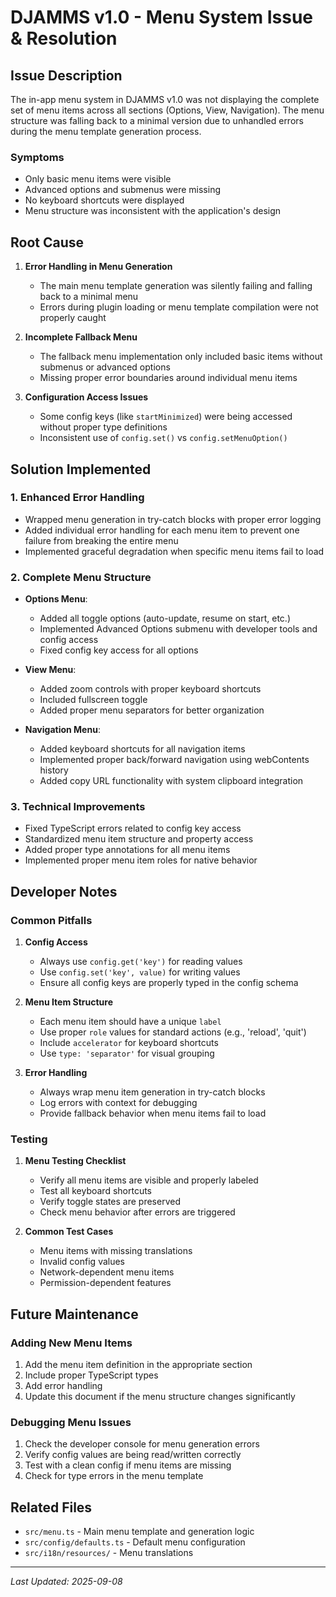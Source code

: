 # DJAMMS v1.0 - Menu System Issue & Resolution

## Issue Description

The in-app menu system in DJAMMS v1.0 was not displaying the complete set of menu items across all sections (Options, View, Navigation). The menu structure was falling back to a minimal version due to unhandled errors during the menu template generation process.

### Symptoms
- Only basic menu items were visible
- Advanced options and submenus were missing
- No keyboard shortcuts were displayed
- Menu structure was inconsistent with the application's design

## Root Cause

1. **Error Handling in Menu Generation**
   - The main menu template generation was silently failing and falling back to a minimal menu
   - Errors during plugin loading or menu template compilation were not properly caught

2. **Incomplete Fallback Menu**
   - The fallback menu implementation only included basic items without submenus or advanced options
   - Missing proper error boundaries around individual menu items

3. **Configuration Access Issues**
   - Some config keys (like `startMinimized`) were being accessed without proper type definitions
   - Inconsistent use of `config.set()` vs `config.setMenuOption()`

## Solution Implemented

### 1. Enhanced Error Handling
- Wrapped menu generation in try-catch blocks with proper error logging
- Added individual error handling for each menu item to prevent one failure from breaking the entire menu
- Implemented graceful degradation when specific menu items fail to load

### 2. Complete Menu Structure
- **Options Menu**:
  - Added all toggle options (auto-update, resume on start, etc.)
  - Implemented Advanced Options submenu with developer tools and config access
  - Fixed config key access for all options

- **View Menu**:
  - Added zoom controls with proper keyboard shortcuts
  - Included fullscreen toggle
  - Added proper menu separators for better organization

- **Navigation Menu**:
  - Added keyboard shortcuts for all navigation items
  - Implemented proper back/forward navigation using webContents history
  - Added copy URL functionality with system clipboard integration

### 3. Technical Improvements
- Fixed TypeScript errors related to config key access
- Standardized menu item structure and property access
- Added proper type annotations for all menu items
- Implemented proper menu item roles for native behavior

## Developer Notes

### Common Pitfalls
1. **Config Access**
   - Always use `config.get('key')` for reading values
   - Use `config.set('key', value)` for writing values
   - Ensure all config keys are properly typed in the config schema

2. **Menu Item Structure**
   - Each menu item should have a unique `label`
   - Use proper `role` values for standard actions (e.g., 'reload', 'quit')
   - Include `accelerator` for keyboard shortcuts
   - Use `type: 'separator'` for visual grouping

3. **Error Handling**
   - Always wrap menu item generation in try-catch blocks
   - Log errors with context for debugging
   - Provide fallback behavior when menu items fail to load

### Testing
1. **Menu Testing Checklist**
   - Verify all menu items are visible and properly labeled
   - Test all keyboard shortcuts
   - Verify toggle states are preserved
   - Check menu behavior after errors are triggered

2. **Common Test Cases**
   - Menu items with missing translations
   - Invalid config values
   - Network-dependent menu items
   - Permission-dependent features

## Future Maintenance

### Adding New Menu Items
1. Add the menu item definition in the appropriate section
2. Include proper TypeScript types
3. Add error handling
4. Update this document if the menu structure changes significantly

### Debugging Menu Issues
1. Check the developer console for menu generation errors
2. Verify config values are being read/written correctly
3. Test with a clean config if menu items are missing
4. Check for type errors in the menu template

## Related Files
- `src/menu.ts` - Main menu template and generation logic
- `src/config/defaults.ts` - Default menu configuration
- `src/i18n/resources/` - Menu translations

---
*Last Updated: 2025-09-08*
